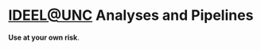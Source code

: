 # [IDEEL@UNC](http://www.med.unc.edu/infdis/ideel) Analyses and Pipelines

**Use at your own risk**. 
